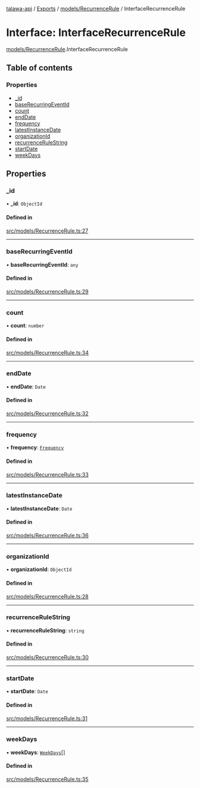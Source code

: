 [talawa-api](../README.md) / [Exports](../modules.md) / [models/RecurrenceRule](../modules/models_RecurrenceRule.md) / InterfaceRecurrenceRule

# Interface: InterfaceRecurrenceRule

[models/RecurrenceRule](../modules/models_RecurrenceRule.md).InterfaceRecurrenceRule

## Table of contents

### Properties

- [\_id](models_RecurrenceRule.InterfaceRecurrenceRule.md#_id)
- [baseRecurringEventId](models_RecurrenceRule.InterfaceRecurrenceRule.md#baserecurringeventid)
- [count](models_RecurrenceRule.InterfaceRecurrenceRule.md#count)
- [endDate](models_RecurrenceRule.InterfaceRecurrenceRule.md#enddate)
- [frequency](models_RecurrenceRule.InterfaceRecurrenceRule.md#frequency)
- [latestInstanceDate](models_RecurrenceRule.InterfaceRecurrenceRule.md#latestinstancedate)
- [organizationId](models_RecurrenceRule.InterfaceRecurrenceRule.md#organizationid)
- [recurrenceRuleString](models_RecurrenceRule.InterfaceRecurrenceRule.md#recurrencerulestring)
- [startDate](models_RecurrenceRule.InterfaceRecurrenceRule.md#startdate)
- [weekDays](models_RecurrenceRule.InterfaceRecurrenceRule.md#weekdays)

## Properties

### \_id

• **\_id**: `ObjectId`

#### Defined in

[src/models/RecurrenceRule.ts:27](https://github.com/PalisadoesFoundation/talawa-api/blob/3eeb2af/src/models/RecurrenceRule.ts#L27)

___

### baseRecurringEventId

• **baseRecurringEventId**: `any`

#### Defined in

[src/models/RecurrenceRule.ts:29](https://github.com/PalisadoesFoundation/talawa-api/blob/3eeb2af/src/models/RecurrenceRule.ts#L29)

___

### count

• **count**: `number`

#### Defined in

[src/models/RecurrenceRule.ts:34](https://github.com/PalisadoesFoundation/talawa-api/blob/3eeb2af/src/models/RecurrenceRule.ts#L34)

___

### endDate

• **endDate**: `Date`

#### Defined in

[src/models/RecurrenceRule.ts:32](https://github.com/PalisadoesFoundation/talawa-api/blob/3eeb2af/src/models/RecurrenceRule.ts#L32)

___

### frequency

• **frequency**: [`Frequency`](../enums/models_RecurrenceRule.Frequency.md)

#### Defined in

[src/models/RecurrenceRule.ts:33](https://github.com/PalisadoesFoundation/talawa-api/blob/3eeb2af/src/models/RecurrenceRule.ts#L33)

___

### latestInstanceDate

• **latestInstanceDate**: `Date`

#### Defined in

[src/models/RecurrenceRule.ts:36](https://github.com/PalisadoesFoundation/talawa-api/blob/3eeb2af/src/models/RecurrenceRule.ts#L36)

___

### organizationId

• **organizationId**: `ObjectId`

#### Defined in

[src/models/RecurrenceRule.ts:28](https://github.com/PalisadoesFoundation/talawa-api/blob/3eeb2af/src/models/RecurrenceRule.ts#L28)

___

### recurrenceRuleString

• **recurrenceRuleString**: `string`

#### Defined in

[src/models/RecurrenceRule.ts:30](https://github.com/PalisadoesFoundation/talawa-api/blob/3eeb2af/src/models/RecurrenceRule.ts#L30)

___

### startDate

• **startDate**: `Date`

#### Defined in

[src/models/RecurrenceRule.ts:31](https://github.com/PalisadoesFoundation/talawa-api/blob/3eeb2af/src/models/RecurrenceRule.ts#L31)

___

### weekDays

• **weekDays**: [`WeekDays`](../enums/models_RecurrenceRule.WeekDays.md)[]

#### Defined in

[src/models/RecurrenceRule.ts:35](https://github.com/PalisadoesFoundation/talawa-api/blob/3eeb2af/src/models/RecurrenceRule.ts#L35)
